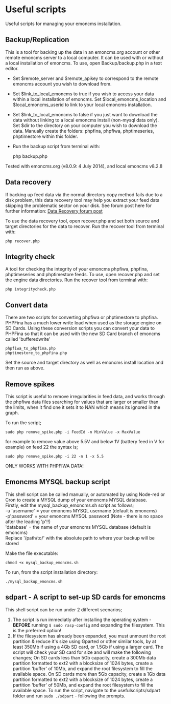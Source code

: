 # Useful scripts

Useful scripts for managing your emoncms installation.

## Backup/Replication

This is a tool for backing up the data in an emoncms.org account or other remote emoncms server to a local computer. It can be used with or without a local installation of emoncms. To use, open Backup/backup.php in a text editor. 

- Set $remote_server and $remote_apikey to correspond to the remote emoncms account you wish to download from.
- Set $link\_to\_local\_emoncms to true if you wish to access your data within a local installation of emoncms. Set $local\_emoncms\_location and $local\_emoncms\_userid to link to your local emoncms installation.
- Set $link\_to\_local\_emoncms to false if you just want to download the data without linking to a local emoncms install (non-mysql data only). Set $dir to the directory on your computer you wish to download the data. Manually create the folders: phpfina, phpfiwa, phptimeseries, phptimestore within this folder.

- Run the backup script from terminal with:

    php backup.php

Tested with emoncms.org (v8.0.9: 4 July 2014), and local emoncms v8.2.8

## Data recovery

If backing up feed data via the normal directory copy method fails due to a disk problem, this data recovery tool may help you extract your feed data skipping the problematic sector on your disk. See forum post here for further information: [Data Recovery forum post](http://openenergymonitor.org/emon/node/5213)

To use the data recovery tool, open recover.php and set both source and target directories for the data to recover. Run the recover tool from terminal with:

    php recover.php
    
## Integrity check

A tool for checking the integrity of your emoncms phpfiwa, phpfina, phptimeseries and phptimestore feeds. To use, open recover.php and set the engine data directories. Run the recover tool from terminal with:

    php integritycheck.php
    
## Convert data

There are two scripts for converting phpfiwa or phptimestore to phpfina. PHPFina has a much lower write load when used as the storage engine on SD Cards. Using these conversion scripts you can convert your data to PHPFina so that it can be used with the new SD Card branch of emoncms called 'bufferedwrite'

    phpfiwa_to_phpfina.php
    phptimestore_to_phpfina.php
    
Set the source and target directory as well as emoncms install location and then run as above.

## Remove spikes

This script is useful to remove irregularities in feed data, and works through the phpfiwa data files searching for values that are larger or smaller than the limits, when it find one it sets it to NAN which means its ignored in the graph.

To run the script;

    sudo php remove_spike.php -i FeedId -n MinValue -x MaxValue
    
for example to remove value above 5.5V and below 1V (battery feed in V for example) on feed 22 the syntax is;

    sudo php remove_spike.php -i 22 -n 1 -x 5.5

ONLY WORKS WITH PHPFIWA DATA!

## Emoncms MYSQL backup script

This shell script can be called manually, or automated by using Node-red or Cron to create a MYSQL dump of your emoncms MYSQL database.  
Firstly, edit the mysql_backup_emoncms.sh script as follows;  
-u 'username' = your emoncms MYSQL username (default is emoncms)  
-p'password' = your emoncms MYSQL password (Note - there is no space after the leading 'p'!!)  
'database' = the name of your emoncms MYSQL database (default is emoncms)  
Replace '/path/to/' with the absolute path to where your backup will be stored

Make the file executable:

`chmod +x mysql_backup_emoncms.sh`

To run, from the script installation directory:

`./mysql_backup_emoncms.sh`

## sdpart - A script to set-up SD cards for emoncms

This shell script can be run under 2 different scenarios;
1) The script is run immediatly after installing the operating system - **BEFORE** running `$ sudo rasp-config` and expanding the filesystem. This is the preferred option!
2) If the filesystem has already been expanded, you must unmount the root partition & reduce it's size using Gparted or other similar tools, by at least 350Mb if using a 4Gb SD card, or 1.5Gb if using a larger card.
The script will check your SD card for size and will make the following changes;
On SD cards less than 5Gb capacity, create a 300Mb data partition formatted to ext2 with a blocksize of 1024 bytes, create a partition 'buffer' of 10Mb, and expand the root filesystem to fill the available space.
On SD cards more than 5Gb capacity, create a 1Gb data partition formatted to ext2 with a blocksize of 1024 bytes, create a partition 'buffer' of 50Mb, and expand the root filesystem to fill the available space.
To run the script, navigate to the usefulscripts/sdpart folder and run `sudo ./sdpart` - following the prompts.
